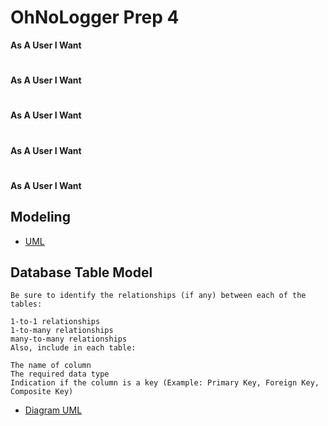 # OhNoLogger Prep 4

**As A User I Want**
#
**As A User I Want**
#
**As A User I Want**
#
**As A User I Want**
#
**As A User I Want**

## Modeling

- [UML](./assets/phaseuml.md)

## Database Table Model
```
Be sure to identify the relationships (if any) between each of the tables:

1-to-1 relationships
1-to-many relationships
many-to-many relationships
Also, include in each table:

The name of column
The required data type
Indication if the column is a key (Example: Primary Key, Foreign Key, Composite Key)
```
- [Diagram UML](./assets/databaseuml.md) 